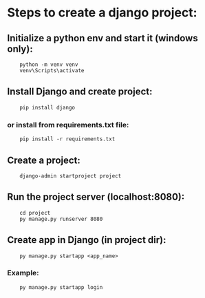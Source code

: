 # Steps to create a django project:

## Initialize a python env and start it (windows only):

```
    python -m venv venv
    venv\Scripts\activate
```

## Install Django and create project:

```
    pip install django
```

### or install from requirements.txt file:

```
    pip install -r requirements.txt
```

## Create a project:

```
    django-admin startproject project
```

## Run the project server (localhost:8080):

```
    cd project
    py manage.py runserver 8080
```

## Create app in Django (in project dir):

```
    py manage.py startapp <app_name>
```

### Example:

```
    py manage.py startapp login
```